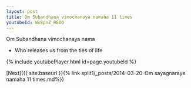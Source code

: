```yaml
---
layout: post
title: Om Subandhana vimochanaya namaha 11 times
youtubeId: Wv8pnZ_REO0
---
```

 
 
Om Subandhana vimochanaya nama 
 
 -  Who releases us from the ties of life 
 
  
 
  
 
 
 
 
 
 


{% include youtubePlayer.html id=page.youtubeId %}
 
[Next]({{ site.baseurl }}{% link  split1/_posts/2014-03-20-Om sayagnaraye namaha 11 times.md%})
 
